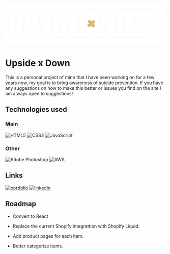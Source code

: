 
![Logo](https://github.com/apierce17/UpsideDown/blob/master/Assets/Images/Icons/Logo.svg)

    
# Upside x Down
This is a personal project of mine that I have been working on for a few years now, my goal is to bring awareness of suicide prevention. If you have any suggestions on how to make this better or issues you find on the site I am always open to suggestions!

## Technologies used
### Main
![HTML5](https://img.shields.io/badge/html5-%23E34F26.svg?style=for-the-badge&logo=html5&logoColor=white)
![CSS3](https://img.shields.io/badge/css3-%231572B6.svg?style=for-the-badge&logo=css3&logoColor=white)
![JavaScript](https://img.shields.io/badge/javascript-%23323330.svg?style=for-the-badge&logo=javascript&logoColor=%23F7DF1E)
### Other
![Adobe Photoshop](https://img.shields.io/badge/adobephotoshop-%2331A8FF.svg?style=for-the-badge&logo=adobephotoshop&logoColor=white)
![AWS](https://img.shields.io/badge/AWS-%23FF9900.svg?style=for-the-badge&logo=amazon-aws&logoColor=white)
## Links
[![portfolio](https://img.shields.io/badge/my_portfolio-000?style=for-the-badge&logo=ko-fi&logoColor=white)](https://apierce.me/)
[![linkedin](https://img.shields.io/badge/linkedin-0A66C2?style=for-the-badge&logo=linkedin&logoColor=white)](https://www.linkedin.com/id/ashton-pierce)

  
## Roadmap

- Convert to React

- Replace the current Shopify integrattion with Shopify Liquid.

- Add product pages for each item.

- Better categorize items.

  
